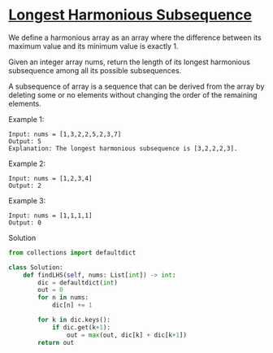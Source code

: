 # [Longest Harmonious Subsequence](https://leetcode.com/problems/longest-harmonious-subsequence/)

We define a harmonious array as an array where the difference between its maximum value and its minimum value is 
exactly 1.

Given an integer array nums, return the length of its longest harmonious subsequence among all its possible subsequences.

A subsequence of array is a sequence that can be derived from the array by deleting some or no elements without 
changing the order of the remaining elements.

Example 1:
```
Input: nums = [1,3,2,2,5,2,3,7]
Output: 5
Explanation: The longest harmonious subsequence is [3,2,2,2,3].
```
Example 2:
```
Input: nums = [1,2,3,4]
Output: 2
```
Example 3:
```
Input: nums = [1,1,1,1]
Output: 0
```
Solution
```python
from collections import defaultdict

class Solution:
    def findLHS(self, nums: List[int]) -> int:
        dic = defaultdict(int)
        out = 0
        for n in nums:
            dic[n] += 1

        for k in dic.keys():
            if dic.get(k+1):
                out = max(out, dic[k] + dic[k+1])
        return out
```